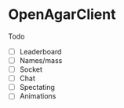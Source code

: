 # OpenAgarClient

Todo
- [ ] Leaderboard
- [ ] Names/mass
- [ ] Socket
- [ ] Chat
- [ ] Spectating
- [ ] Animations
